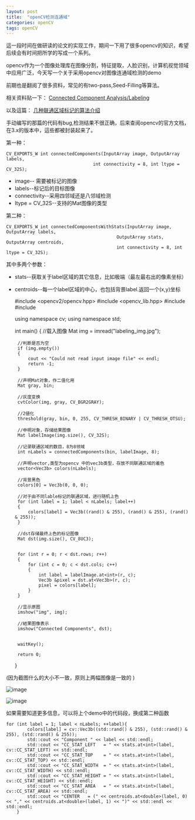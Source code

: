 ```yaml
---
layout: post
title:  "openCV检测连通域"
categories: openCV
tags: openCV
---
```





這一段时间在做研读的论文的实现工作，期间一下用了很多opencv的知识，希望后续会有时间把所学的写成一个系列。

opencv作为一个图像处理库在图像分割，特征提取，人脸识别，计算机视觉领域中应用广泛，今天写一个关于采用opencv对图像连通域检测的demo

前期也是翻阅了很多资料，常见的有two-pass,Seed-Filling等算法。

相关资料贴一下：
[Connected Component Analysis/Labeling](http://blog.csdn.net/icvpr/article/details/10259577)

以及這篇：
[几种联通区域标记的算法介绍](hhttp://blog.skyoung.org/2013/08/15/connected-component-labeling/)


手动编写的那篇的代码有bug,检测结果不很正确，后来查阅opencv的官方文档，在3.x的版本中，這些都被封装起来了。

第一种：
        
    CV_EXPORTS_W int connectedComponents(InputArray image, OutputArray labels,
                                     int connectivity = 8, int ltype = CV_32S);

- image-- 需要被标记的图像
- labels--标记后的目标图像
- connectivity--采用四邻域还是八邻域检测
-  ltype = CV_32S--支持的Mat图像的类型

第二种：

    CV_EXPORTS_W int connectedComponentsWithStats(InputArray image, OutputArray labels,
                                              OutputArray stats, OutputArray centroids,
                                              int connectivity = 8, int ltype = CV_32S);

其中多两个参数：

-   stats--获取关于label区域的其它信息，比如极端（最左最右出的像素坐标）
-  centroids--每一个label区域的中心，也包括背景label.返回一个(x,y)坐标





    #include <opencv2/opencv.hpp>
    #include <opencv_lib.hpp>
    #include <iostream>
    #include <vector>

    using namespace cv;
    using namespace std;
   
    int main()
    {
        //载入图像
        Mat img = imread("labeling_img.jpg");
    
        //判断是否为空
        if (img.empty())
        {
            cout << "Could not read input image file" << endl;
            return -1;
        }
    
        //声明Mat对象，作二值化用
        Mat gray, bin;
    
        //灰度变换
        cvtColor(img, gray, CV_BGR2GRAY);
    
        //2値化
        threshold(gray, bin, 0, 255, CV_THRESH_BINARY | CV_THRESH_OTSU);
    
        //申明对象，存储结果图像
        Mat labelImage(img.size(), CV_32S);
    
        //记录联通区域的数目，8为8领域
        int nLabels = connectedComponents(bin, labelImage, 8);
    
        //声明vector,类型为opencv 中的vec3b类型，存放不同联通区域的着色
        vector<Vec3b> colors(nLabels);
    
        //背景黑色
        colors[0] = Vec3b(0, 0, 0);
    
        //对于由不同lable标记的联通区域，进行随机上色
        for (int label = 1; label < nLabels; label++)
        {
            colors[label] = Vec3b((rand() & 255), (rand() & 255), (rand() & 255));
        }
    
        //dst存储最终上色的标记图像
        Mat dst(img.size(), CV_8UC3);
    
    
        for (int r = 0; r < dst.rows; r++)
        {
            for (int c = 0; c < dst.cols; c++)
            {
                int label = labelImage.at<int>(r, c);
                Vec3b &pixel = dst.at<Vec3b>(r, c);
                pixel = colors[label];
            }
        }
    
        //显示原图
        imshow("img", img);
    
        //結果图像表示
        imshow("Connected Components", dst);
    
        
        waitKey();
    
        return 0;
        
    }
    


(因为截图什么的大小不一致，原则上两幅图像是一致的 )

![image](http://7xq62e.com1.z0.glb.clouddn.com/web_spider(2)input.png)

![image](http://7xq62e.com1.z0.glb.clouddn.com/web_spider(2)output.png)

如果需要知道更多信息，可以将上个demo中的代码段，换成第二种函数

    for (int label = 1; label < nLabels; ++label){
    		colors[label] = cv::Vec3b((std::rand() & 255), (std::rand() & 255), (std::rand() & 255));
    		std::cout << "Component " << label << std::endl;
    		std::cout << "CC_STAT_LEFT   = " << stats.at<int>(label, cv::CC_STAT_LEFT) << std::endl;
    		std::cout << "CC_STAT_TOP    = " << stats.at<int>(label, cv::CC_STAT_TOP) << std::endl;
    		std::cout << "CC_STAT_WIDTH  = " << stats.at<int>(label, cv::CC_STAT_WIDTH) << std::endl;
    		std::cout << "CC_STAT_HEIGHT = " << stats.at<int>(label, cv::CC_STAT_HEIGHT) << std::endl;
    		std::cout << "CC_STAT_AREA   = " << stats.at<int>(label, cv::CC_STAT_AREA) << std::endl;
    		std::cout << "CENTER   = (" << centroids.at<double>(label, 0) << "," << centroids.at<double>(label, 1) << ")" << std::endl << std::endl;
    	}
    	
